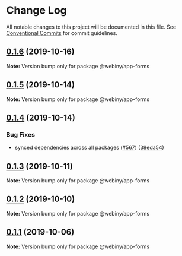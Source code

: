 # Change Log

All notable changes to this project will be documented in this file.
See [Conventional Commits](https://conventionalcommits.org) for commit guidelines.

## [0.1.6](https://github.com/webiny/webiny-js/compare/@webiny/app-forms@0.1.5...@webiny/app-forms@0.1.6) (2019-10-16)

**Note:** Version bump only for package @webiny/app-forms





## [0.1.5](https://github.com/webiny/webiny-js/compare/@webiny/app-forms@0.1.4...@webiny/app-forms@0.1.5) (2019-10-14)

**Note:** Version bump only for package @webiny/app-forms





## [0.1.4](https://github.com/webiny/webiny-js/compare/@webiny/app-forms@0.1.3...@webiny/app-forms@0.1.4) (2019-10-14)


### Bug Fixes

* synced dependencies across all packages ([#567](https://github.com/webiny/webiny-js/issues/567)) ([38eda54](https://github.com/webiny/webiny-js/commit/38eda547bead6e8a2c46875730bbcd8f1227e475))





## [0.1.3](https://github.com/webiny/webiny-js/compare/@webiny/app-forms@0.1.2...@webiny/app-forms@0.1.3) (2019-10-11)

**Note:** Version bump only for package @webiny/app-forms





## [0.1.2](https://github.com/webiny/webiny-js/compare/@webiny/app-forms@0.1.1...@webiny/app-forms@0.1.2) (2019-10-10)

**Note:** Version bump only for package @webiny/app-forms





## [0.1.1](https://github.com/webiny/webiny-js/compare/@webiny/app-forms@0.1.0...@webiny/app-forms@0.1.1) (2019-10-06)

**Note:** Version bump only for package @webiny/app-forms
